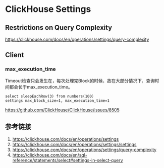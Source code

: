 # ClickHouse Settings


## Restrictions on Query Complexity

https://clickhouse.com/docs/en/operations/settings/query-complexity


## Client

### max_execution_time

Timeout检查只会发生在，每次处理完Block的时候，故在大部分情况下，查询时间都会长于max_execution_time。

```
select sleepEachRow(3) from numbers(100)
settings max_block_size=1, max_execution_time=1
```

https://github.com/ClickHouse/ClickHouse/issues/8505





## 参考链接
1. https://clickhouse.com/docs/en/operations/settings
2. https://clickhouse.com/docs/en/operations/settings/settings
3. https://clickhouse.com/docs/en/operations/settings/query-complexity
4. https://clickhouse.com/docs/en/sql-reference/statements/select#settings-in-select-query
